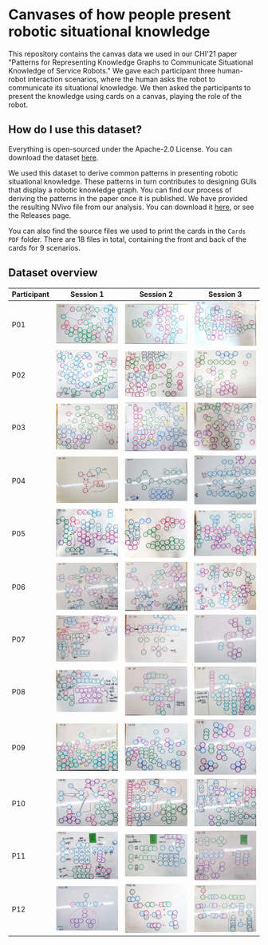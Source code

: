 # Canvases of how people present robotic situational knowledge

This repository contains the canvas data we used in our CHI'21 paper "Patterns for Representing Knowledge Graphs to Communicate Situational Knowledge of Service Robots." We gave each participant three human-robot interaction scenarios, where the human asks the robot to communicate its situational knowledge. We then asked the participants to present the knowledge using cards on a canvas, playing the role of the robot. 

## How do I use this dataset?
Everything is open-sourced under the Apache-2.0 License. You can download the dataset [here](https://github.com/tongji-cdi/robot-knowledge-canvases/archive/v1.0.zip). 

We used this dataset to derive common patterns in presenting robotic situational knowledge. These patterns in turn contributes to designing GUIs that display a robotic knowledge graph. You can find our process of deriving the patterns in the paper once it is published. We have provided the resulting NVivo file from our analysis. You can download it [here](https://github.com/tongji-cdi/robot-knowledge-canvases/releases/download/1.1/Coding_result.nvp), or see the Releases page.

You can also find the source files we used to print the cards in the `Cards PDF` folder. There are 18 files in total, containing the front and back of the cards for 9 scenarios.

## Dataset overview
| Participant | Session 1 | Session 2 | Session 3 |
| ------------- | ------------- | ------------- | ------------- |
| P01 | <img src="./P01/P01-Session1-B2-Finished.jpg" width="200px"/> | <img src="./P01/P01-Session2-C3-Finished.jpg" width="200px"/> | <img src="./P01/P01-Session3-A1-Finished.jpg" width="200px"/> |
| P02 | <img src="./P02/P02-Session1-C2-Finished.jpg" width="200px"/> | <img src="./P02/P02-Session2-A1-Finished.jpg" width="200px"/> | <img src="./P02/P02-Session3-B3-Finished.jpg" width="200px"/> |
| P03 | <img src="./P03/P03-Session1-A2-Finished.jpg" width="200px"/> | <img src="./P03/P03-Session2-B1-Finished.jpg" width="200px"/> | <img src="./P03/P03-Session3-C3-Finished.jpg" width="200px"/> |
| P04 | <img src="./P04/P04-Session1-A3-Finished.jpg" width="200px"/> | <img src="./P04/P04-Session2-C2-Finished.jpg" width="200px"/> | <img src="./P04/P04-Session3-B1-Finished.jpg" width="200px"/> |
| P05 | <img src="./P05/P05-Session1-C3-Finished.jpg" width="200px"/> | <img src="./P05/P05-Session2-B2-Finished.jpg" width="200px"/> | <img src="./P05/P05-Session3-A1-Finished.jpg" width="200px"/> |
| P06 | <img src="./P06/P06-Session1-B3-Finished.jpg" width="200px"/> | <img src="./P06/P06-Session2-C1-Finished.jpg" width="200px"/> | <img src="./P06/P06-Session3-A2-Finished.jpg" width="200px"/> |
| P07 | <img src="./P07/P07-Session1-C1-Finished.jpg" width="200px"/> | <img src="./P07/P07-Session2-B2-Finished.jpg" width="200px"/> | <img src="./P07/P07-Session3-A3-Finished.jpg" width="200px"/> |
| P08 | <img src="./P08/P08-Session1-C3-Finished.jpg" width="200px"/> | <img src="./P08/P08-Session2-A2-Finished.jpg" width="200px"/> | <img src="./P08/P08-Session3-B1-Finished.jpg" width="200px"/> |
| P09 | <img src="./P09/P09-Session1-B1-Finished.jpg" width="200px"/> | <img src="./P09/P09-Session2-C2-Finished.jpg" width="200px"/> | <img src="./P09/P09-Session3-A3-Finished.jpg" width="200px"/> |
| P10 | <img src="./P10/P10-Session1-B3-Finished.jpg" width="200px"/> | <img src="./P10/P10-Session2-C1-Finished.jpg" width="200px"/> | <img src="./P10/P10-Session3-A2-Finished.jpg" width="200px"/> |
| P11 | <img src="./P11/P11-Session1-C1-Finished.jpg" width="200px"/> | <img src="./P11/P11-Session2-B2-Finished.jpg" width="200px"/> | <img src="./P11/P11-Session3-A3-Finished.jpg" width="200px"/> |
| P12 | <img src="./P12/P12-Session1-B3-Finished.jpg" width="200px"/> | <img src="./P12/P12-Session2-A1-Finished.jpg" width="200px"/> | <img src="./P12/P12-Session3-C2-Finished.jpg" width="200px"/> |
